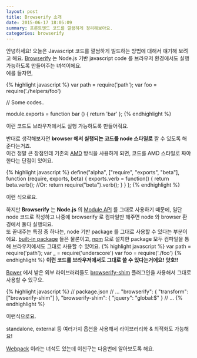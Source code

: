 ```yaml
---
layout: post
title: Browserify 소개
date: 2015-06-17 18:05:09
summary: 프론트엔드 코드를 깔끔하게 정리해보아요.
categories: browserify
---
```


안녕하세요! 오늘은 Javascript 코드를 깔쌈하게 빌드하는 방법에 대해서 얘기해 보려고 해요.
[Browserify](https://github.com/substack/node-browserify) 는
Node.js 기반 javascript code 를 브라우저 환경에서도 실행 가능하도록 만들어주는 녀석이에요.<br/>
예를 들자면,

{% highlight javascript %}
var path = require('path');
var foo = require('./helpers/foo')

// Some codes..

module.exports = function bar () {
  return 'bar'
};
{% endhighlight %}

이런 코드도 브라우저에서도 실행 가능하도록 만들어줘요.

반대로 생각해보자면 __browser 에서 실행되는 코드를 node 스타일로__ 짤 수 있도록 해준다는거죠.<br/>
이건 정말 큰 장점인데 기존의 [AMD](https://github.com/amdjs/amdjs-api/blob/master/AMD.md) 방식을 사용하게 되면, 코드를 AMD 스타일로 짜야 한다는 단점이 있어요.<br/>

{% highlight javascript %}
define("alpha", ["require", "exports", "beta"],
  function (require, exports, beta) {
    exports.verb = function() {
      return beta.verb();
      //Or:
      return require("beta").verb();
    }
  }
);
{% endhighlight %}

이런 식으로요.<br/>

하지만 __Browserify__ 는 __Node.js__ 의 [Module API](https://nodejs.org/api/modules.html) 를 그대로 사용하기 때문에, 일단 node 코드로 작성하고 나중에 browserify 로 컴파일만 해주면
node 와 browser 환경에서 둘다 실행되요. <br/>
또 끝내주는 특징 중 하나는, node 기반 package 를 그대로 사용할 수 있다는 부분이에요.
[built-in package](https://github.com/substack/node-browserify#compatibility) 들은 물론이고,
[npm](https://www.npmjs.com/) 으로 설치한 package 모두 컴파일을 통해 브라우저에서도 그대로 사용할 수 있어요.
{% highlight javascript %}
var path = require('path');
var _ = require('underscore')
var foo = require('./foo')
{% endhighlight %}
__이런 코드를 브라우저에서도 그대로 쓸 수 있다는거에요! 얏호!!__ <br/>

[Bower](http://bower.io/) 에서 받은 외부 라이브러리들도 [browserify-shim](https://github.com/thlorenz/browserify-shim) 플러그인을 사용해서 그대로 사용할 수 있구요.

{% highlight javascript %}
// package.json
// ...
"browserify": {
  "transform": ["browserify-shim"]
},
"browserify-shim": {
  "jquery": "global:$"
}
// ...
{% endhighlight %}

이런식으로요.

standalone, external 등 여러가지 옵션을 사용해서 라이브러리화 & 최적화도 가능해요!

[Webpack](http://webpack.github.io/) 이라는 녀석도 있는데 이친구는 다음번에 알아보도록 해요.
